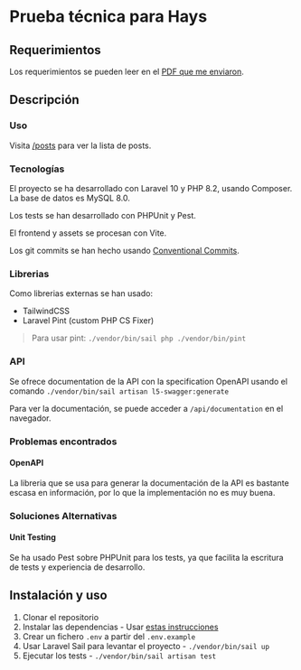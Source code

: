 # Prueba técnica para Hays

## Requerimientos

Los requerimientos se pueden leer en
el [PDF que me enviaron](public/Prueba%20técnica%20-%20Senior%20PHP%20Symfony-Laravel.pdf).

## Descripción

### Uso

Visita [/posts](http://localhost/posts) para ver la lista de posts.

### Tecnologías

El proyecto se ha desarrollado con Laravel 10 y PHP 8.2, usando Composer.
La base de datos es MySQL 8.0.

Los tests se han desarrollado con PHPUnit y Pest.

El frontend y assets se procesan con Vite.

Los git commits se han hecho usando [Conventional Commits](https://www.conventionalcommits.org/en/v1.0.0/).

### Librerias

Como librerias externas se han usado:

- TailwindCSS
- Laravel Pint (custom PHP CS Fixer)

> Para usar pint: `./vendor/bin/sail php ./vendor/bin/pint`

### API

Se ofrece documentation de la API con la specification OpenAPI usando el
comando `./vendor/bin/sail artisan l5-swagger:generate`

Para ver la documentación, se puede acceder a `/api/documentation` en el navegador.

### Problemas encontrados

#### OpenAPI

La libreria que se usa para generar la documentación de la API es bastante escasa en información, por lo que la
implementación no es muy buena.

### Soluciones Alternativas

#### Unit Testing

Se ha usado Pest sobre PHPUnit para los tests, ya que facilita la escritura de tests y experiencia de desarrollo.

## Instalación y uso

1. Clonar el repositorio
2. Instalar las dependencias -
   Usar [estas instrucciones](https://laravel.com/docs/10.x/sail#installing-composer-dependencies-for-existing-projects)
2. Crear un fichero `.env` a partir del `.env.example`
3. Usar Laravel Sail para levantar el proyecto - `./vendor/bin/sail up`
4. Ejecutar los tests - `./vendor/bin/sail artisan test`

